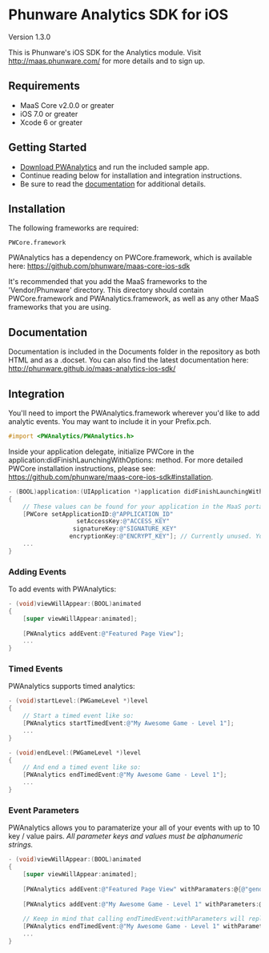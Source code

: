 Phunware Analytics SDK for iOS
================

Version 1.3.0

This is Phunware's iOS SDK for the Analytics module. Visit http://maas.phunware.com/ for more details and to sign up.


Requirements
------------

- MaaS Core v2.0.0 or greater
- iOS 7.0 or greater
- Xcode 6 or greater



Getting Started
---------------

- [Download PWAnalytics](https://github.com/phunware/maas-analytics-ios-sdk/archive/master.zip) and run the included sample app.
- Continue reading below for installation and integration instructions.
- Be sure to read the [documentation](http://phunware.github.io/maas-analytics-ios-sdk/) for additional details.



Installation
------------

The following frameworks are required:
````
PWCore.framework
````

PWAnalytics has a dependency on PWCore.framework, which is available here: https://github.com/phunware/maas-core-ios-sdk

It's recommended that you add the MaaS frameworks to the 'Vendor/Phunware' directory. This directory should contain PWCore.framework and PWAnalytics.framework, as well as any other MaaS frameworks that you are using.



Documentation
------------

Documentation is included in the Documents folder in the repository as both HTML and as a .docset. You can also find the latest documentation here: http://phunware.github.io/maas-analytics-ios-sdk/



Integration
-----------

You'll need to import the PWAnalytics.framework wherever you'd like to add analytic events. You may want to include it in your Prefix.pch.

````objective-c
#import <PWAnalytics/PWAnalytics.h>
````

Inside your application delegate, initialize PWCore in the application:didFinishLaunchingWithOptions: method. For more detailed PWCore installation instructions, please see: https://github.com/phunware/maas-core-ios-sdk#installation.

````objective-c
- (BOOL)application:(UIApplication *)application didFinishLaunchingWithOptions:(NSDictionary *)launchOptions
{
    // These values can be found for your application in the MaaS portal:
    [PWCore setApplicationID:@"APPLICATION_ID"
    			   setAccessKey:@"ACCESS_KEY"
                  signatureKey:@"SIGNATURE_KEY"
                 encryptionKey:@"ENCRYPT_KEY"]; // Currently unused. You can place any NSString value here.
    ...
}
````

### Adding Events

To add events with PWAnalytics:
````objective-c
- (void)viewWillAppear:(BOOL)animated
{
	[super viewWillAppear:animated];
	
	[PWAnalytics addEvent:@"Featured Page View"];
	...
}
````

### Timed Events

PWAnalytics supports timed analytics:
````objective-c
- (void)startLevel:(PWGameLevel *)level
{	
	// Start a timed event like so:
	[PWAnalytics startTimedEvent:@"My Awesome Game - Level 1"];
	...
}

- (void)endLevel:(PWGameLevel *)level
{	
	// And end a timed event like so:
	[PWAnalytics endTimedEvent:@"My Awesome Game - Level 1"];
	...
}
````

### Event Parameters

PWAnalytics allows you to paramaterize your all of your events with up to 10 key / value pairs. *All parameter keys and values must be alphanumeric strings.*

````objective-c
- (void)viewWillAppear:(BOOL)animated
{
	[super viewWillAppear:animated];
	
	[PWAnalytics addEvent:@"Featured Page View" withParamaters:@{@"gender" : @"male"}];
	
	[PWAnalytics addEvent:@"My Awesome Game - Level 1" withParameters:@{@"difficulty" : @"easy"}];
	
	// Keep in mind that calling endTimedEvent:withParameters will replace any parameters that you specified in startTimedEvent:withParameters.
	[PWAnalytics endTimedEvent:@"My Awesome Game - Level 1" withParameters:@{@"difficulty" : @"easy", @"attempts" : @"5"}];
	...
}
````
